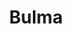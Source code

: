 ---
title: "Bulma"
description: "Bulma is a free, open source CSS framework based on Flexbox and used by more than 200,000 developers."
link: https://bulma.io/
logo: https://logosandtypes.com/wp-content/uploads/2020/11/Bulma.png
type: tools
---